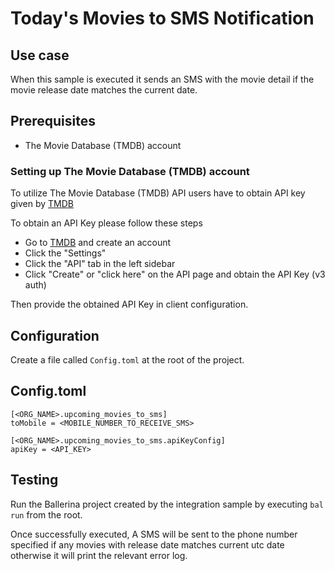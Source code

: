 # Today's Movies to SMS Notification
## Use case
When this sample is executed it sends an SMS with the movie detail if the movie release date matches the current date.

## Prerequisites
* The Movie Database (TMDB) account

### Setting up The Movie Database (TMDB) account
To utilize The Movie Database (TMDB) API users have to obtain API key given by [TMDB](https://www.themoviedb.org/)

To obtain an API Key please follow these steps
* Go to [TMDB](https://www.themoviedb.org/) and create an account
* Click the "Settings"
* Click the "API" tab in the left sidebar
* Click "Create" or "click here" on the API page and obtain the API Key (v3 auth)

Then provide the obtained API Key in client configuration.

## Configuration
Create a file called `Config.toml` at the root of the project.

## Config.toml
```
[<ORG_NAME>.upcoming_movies_to_sms]
toMobile = <MOBILE_NUMBER_TO_RECEIVE_SMS>

[<ORG_NAME>.upcoming_movies_to_sms.apiKeyConfig]
apiKey = <API_KEY>
```

## Testing
Run the Ballerina project created by the integration sample by executing `bal run` from the root.

Once successfully executed, A SMS will be sent to the phone number specified if any movies with release date matches current utc date otherwise it will print the relevant error log.
